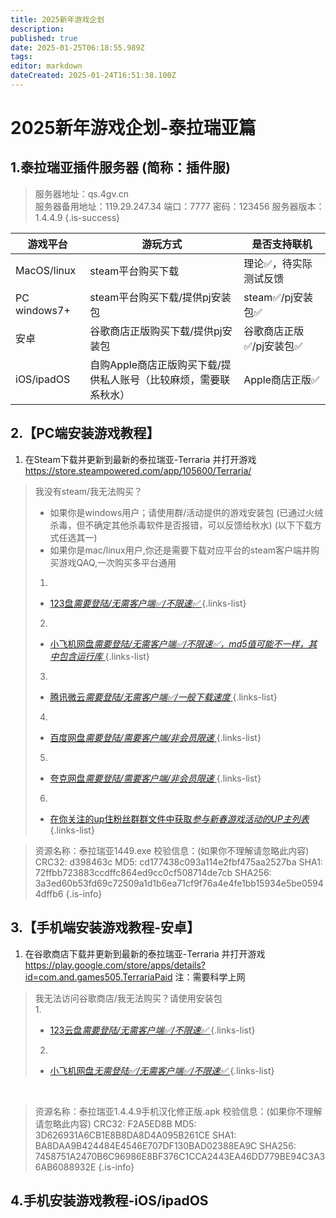 ```yaml
---
title: 2025新年游戏企划
description: 
published: true
date: 2025-01-25T06:18:55.989Z
tags: 
editor: markdown
dateCreated: 2025-01-24T16:51:38.100Z
---
```


# 2025新年游戏企划-泰拉瑞亚篇

## 1.泰拉瑞亚插件服务器 (简称：插件服)

> 服务器地址：qs.4gv.cn  
> 服务器备用地址：119.29.247.34
> 端口：7777
> 密码：123456
> 服务器版本：1.4.4.9
{.is-success}

|游戏平台|游玩方式|是否支持联机|
|---|---|---|
|MacOS/linux|steam平台购买下载|理论✅，待实际测试反馈|
|PC windows7+|steam平台购买下载/提供pj安装包|steam✅/pj安装包✅|
|安卓|谷歌商店正版购买下载/提供pj安装包|谷歌商店正版✅/pj安装包✅|
|iOS/ipadOS|自购Apple商店正版购买下载/提供私人账号（比较麻烦，需要联系秋水）|Apple商店正版✅|
## 2.【PC端安装游戏教程】
1. 在Steam下载并更新到最新的泰拉瑞亚-Terraria 并打开游戏
	https://store.steampowered.com/app/105600/Terraria/

> 我没有steam/我无法购买？
> - 如果你是windows用户；请使用群/活动提供的游戏安装包
(已通过火绒杀毒，但不确定其他杀毒软件是否报错，可以反馈给秋水)
(以下下载方式任选其一)
> - 如果你是mac/linux用户,你还是需要下载对应平台的steam客户端并购买游戏QAQ,一次购买多平台通用
> 1.
> - [123盘*需要登陆/无需客户端✅/不限速✅* ](https://www.123684.com/s/3uTGTd-wnwWh)
> {.links-list}
> 2.
> - [小飞机网盘*需要登陆/无需客户端✅/不限速✅，md5值可能不一样，其中包含运行库* ](https://share.feijipan.com/s/YTEsIG0g)
> {.links-list}
> 3.
> - [腾讯微云*需要登陆/无需客户端✅/一般下载速度* ](https://share.weiyun.com/AGUB9L0j)
> {.links-list}
> 4.
> - [百度网盘*需要登陆/需要客户端/非会员限速* ](https://pan.baidu.com/s/1eQAm2e9Q6UoHqLLpl0WZzQ?pwd=qsqs)
> {.links-list}
> 5.
> - [夸克网盘*需要登陆/需要客户端/非会员限速* ](https://pan.quark.cn/s/770ea40ef285)
> {.links-list}
> 6.
> - [在你关注的up住粉丝群群文件中获取*参与新春游戏活动的UP主列表* ](https://pan.quark.cn/s/770ea40ef285)
> {.links-list}
> 

> 资源名称：泰拉瑞亚1449.exe 
> 校验信息：(如果你不理解请忽略此内容)
> CRC32: d398463c
> MD5: cd177438c093a114e2fbf475aa2527ba
> SHA1: 72ffbb723883ccdffc864ed9cc0cf508714de7cb
> SHA256: 3a3ed60b53fd69c72509a1d1b6ea71cf9f76a4e4fe1bb15934e5be05944dffb6
{.is-info}
## 3.【手机端安装游戏教程-安卓】
1. 在谷歌商店下载并更新到最新的泰拉瑞亚-Terraria 并打开游戏
	https://play.google.com/store/apps/details?id=com.and.games505.TerrariaPaid
	注：需要科学上网<br>
>我无法访问谷歌商店/我无法购买？请使用安装包<br>
>1.
>- [123云盘*需要登陆/无需客户端✅/不限速✅* ](https://www.123865.com/s/rFA8Vv-Rj9wh)
>{.links-list}
>2.
>- [小飞机网盘*无需登陆✅/无需客户端✅/不限速✅* ](https://share.feijipan.com/s/05EsRrGI)
>{.links-list}

<br>

> 资源名称：泰拉瑞亚1.4.4.9手机汉化修正版.apk
> 校验信息：(如果你不理解请忽略此内容)
> CRC32: F2A5ED8B
> MD5: 3D626931A6CB1E8B8DA8D4A095B261CE
> SHA1: BA8DAA9B424484E4546E707DF130BAD02388EA9C
> SHA256: 7458751A2470B6C96986E8BF376C1CCA2443EA46DD779BE94C3A36AB6088932E
{.is-info}

## 4.手机安装游戏教程-iOS/ipadOS
